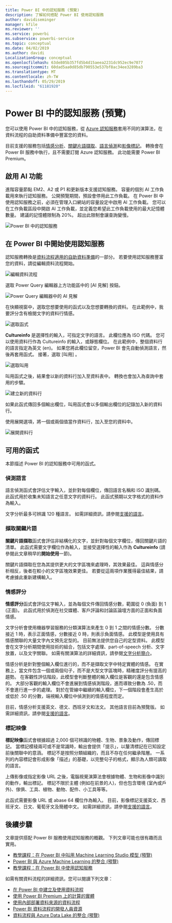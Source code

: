 ```yaml
---
title: Power BI 中的認知服務 (預覽)
description: 了解如何搭配 Power BI 使用認知服務
author: davidiseminger
manager: kfile
ms.reviewer: ''
ms.service: powerbi
ms.subservice: powerbi-service
ms.topic: conceptual
ms.date: 04/02/2019
ms.author: davidi
LocalizationGroup: conceptual
ms.openlocfilehash: 63de805b357fd5b4d15aeea2231dc952ec9e7077
ms.sourcegitcommit: 60dad5aa0d85db790553e537bf8ac34ee3289ba3
ms.translationtype: MT
ms.contentlocale: zh-TW
ms.lasthandoff: 05/29/2019
ms.locfileid: "61181920"
---
```

# <a name="cognitive-services-in-power-bi-preview"></a>Power BI 中的認知服務 (預覽)

您可以使用 Power BI 中的認知服務，從 [Azure 認知服務](https://azure.microsoft.com/services/cognitive-services/)套用不同的演算法，在資料流程的自助資料準備中豐富您的資料。

目前支援的服務包括[情感分析](https://docs.microsoft.com/azure/cognitive-services/text-analytics/how-tos/text-analytics-how-to-sentiment-analysis)、[關鍵片語擷取](https://docs.microsoft.com/azure/cognitive-services/text-analytics/how-tos/text-analytics-how-to-keyword-extraction)、[語言偵測](https://docs.microsoft.com/azure/cognitive-services/text-analytics/how-tos/text-analytics-how-to-language-detection)和[影像標記](https://docs.microsoft.com/azure/cognitive-services/computer-vision/concept-tagging-images)。 轉換會在 Power BI 服務中執行，且不需要訂閱 Azure 認知服務。 此功能需要 Power BI Premium。

## <a name="enabling-ai-features"></a>**啟用 AI 功能**

進階容量節點 EM2、A2 或 P1 和更新版本支援認知服務。 容量的個別 AI 工作負載用來執行認知服務。 公開預覽期間，預設會停用此工作負載。 在 Power BI 中使用認知服務之前，必須在管理入口網站的容量設定中啟用 AI 工作負載。 您可以在工作負載區段中開啟 AI 工作負載，並定義您希望此工作負載使用的最大記憶體數量。 建議的記憶體限制為 20%。 超出此限制會讓查詢變慢。

![Power BI 中的認知服務](media/service-cognitive-services/cognitive-services_01.png)

## <a name="getting-started-with-cognitive-services-in-power-bi"></a>**在 Power BI 中開始使用認知服務**

認知服務轉換是[資料流程適用的自助資料準備](https://powerbi.microsoft.com/blog/introducing-power-bi-data-prep-wtih-dataflows/)的一部分。 若要使用認知服務豐富您的資料，請從編輯資料流程開始。

![編輯資料流程](media/service-cognitive-services/cognitive-services_02.png)

選取 Power Query 編輯器上方功能區中的 [AI 見解]  按鈕。

![Power Query 編輯器中的 AI 見解](media/service-cognitive-services/cognitive-services_03.png)

在快顯視窗中，選取您想要使用的函式以及您想要轉換的資料。 在此範例中，我要評分含有檢閱文字的資料行情感。

![選取函式](media/service-cognitive-services/cognitive-services_04.png)

**Cultureinfo** 是選擇性的輸入，可指定文字的語言。 此欄位應為 ISO 代碼。 您可以使用資料行作為 Cultureinfo 的輸入，或靜態欄位。 在此範例中，整個資料行的語言指定為英文 (en)。 如果您將此欄位留空，Power BI 會先自動偵測語言，然後再套用函式。 接著，選取 [叫用]  。

![選取叫用](media/service-cognitive-services/cognitive-services_05.png)

叫用函式之後，結果會以新的資料行加入至資料表中。 轉換也會加入為查詢中套用的步驟。

![建立新的資料行](media/service-cognitive-services/cognitive-services_06.png)

如果此函式傳回多個輸出欄位，叫用函式會以多個輸出欄位的記錄加入新的資料行。

使用展開選項，將一個或兩個值當作資料行，加入至您的資料中。

![展開資料行](media/service-cognitive-services/cognitive-services_07.png)

## <a name="available-functions"></a>**可用的函式**

本節描述 Power BI 的認知服務中可用的函式。

### <a name="detect-language"></a>**偵測語言**

語言偵測函式會評估文字輸入，並針對每個欄位，傳回語言名稱和 ISO 識別碼。 此函式用於收集未知語言之任意文字的資料行。 此函式預期以文字格式的資料作為輸入。

文字分析最多可辨識 120 種語言。 如需詳細資訊，請參閱[支援的語言](https://docs.microsoft.com/azure/cognitive-services/text-analytics/text-analytics-supported-languages)。

### <a name="extract-key-phrases"></a>**擷取關鍵片語**

**關鍵片語擷取**函式會評估非結構化的文字，並針對每個文字欄位，傳回關鍵片語的清單。 此函式需要文字欄位作為輸入，並接受選擇性的輸入作為 **Cultureinfo** (請參閱此文章稍早的**開始使用**一節)。

關鍵片語擷取在您為其提供更大的文字區塊來處理時，其效果最佳。 這與情感分析相反，後者在較小的文字區塊效果更佳。 若要從這兩項作業獲得最佳結果，請考慮據此重新建構輸入。

### <a name="score-sentiment"></a>**情感評分**

**情感評分**函式會評估文字輸入，並為每個文件傳回情感分數，範圍從 0 (負面) 到 1 (正面)。 此函式用於偵測在社交媒體、客戶評論和討論區論壇方面的正面和負面情感。

文字分析會使用機器學習服務的分類演算法來產生 0 到 1 之間的情感分數。 分數接近 1 時，表示正面情感，分數接近 0 時，則表示負面情感。 此模型是使用具有情感關聯的大量文字內文預先定型的。 目前無法提供您自己的定型資料。 此模型會在文字分析期間使用技術的組合，包括文字處理、part-of-speech 分析、文字放置，以及文字關聯。 如需有關演算法的詳細資訊，請參閱[文字分析簡介](https://blogs.technet.microsoft.com/machinelearning/2015/04/08/introducing-text-analytics-in-the-azure-ml-marketplace/)。

情感分析是針對整個輸入欄位進行的，而不是擷取文字中特定實體的情感。 在實務上，當文件包含一個或兩個句子，而不是大型文字區塊時，精確度評分有提高的趨勢。 在客觀性評估階段，此模型會判斷整體的輸入欄位是客觀的還是包含情感的。 大部分客觀的輸入欄位不會進展到情感偵測階段，進而導致分數為 .50，而不會進行進一步的處理。 對於在管線中繼續的輸入欄位，下一個階段會產生高於或低於 .50 的分數，端視輸入欄位中偵測到的情感程度而定。

目前，情感分析支援英文、德文、西班牙文和法文。 其他語言目前為預覽版。 如需詳細資訊，請參閱[支援的語言](https://docs.microsoft.com/azure/cognitive-services/text-analytics/text-analytics-supported-languages)。

### <a name="tag-images"></a>**標記映像**

**標記映像**函式會根據超過 2,000 個可辨識的物體、生物、景象及動作，傳回標記。 當標記模稜兩可或不是常識時，輸出會提供「提示」，以釐清標記在已知設定前後關聯中的意涵。 標記不是按照分類組織的，而且不存在任何繼承階層。 一系列的內容標記會形成影像「描述」的基礎，以完整句子的格式，顯示為人類可讀取的語言。

上傳影像或指定影像 URL 之後，電腦視覺演算法會根據物體、生物和影像中識別的動作，輸出標記。 標記不限於主體 (例如在前景的人)，但也包含環境 (室內或戶外)、傢俱、工具、植物、動物、配件、小工具等等。

此函式需要影像 URL 或 abase 64 欄位作為輸入。 目前，影像標記支援英文、西班牙文、日文、葡萄牙文及簡體中文。 如需詳細資訊，請參閱[支援的語言](https://docs.microsoft.com/rest/api/cognitiveservices/computervision/tagimage/tagimage#uri-parameters)。

## <a name="next-steps"></a>後續步驟

文章提供搭配 Power BI 服務使用認知服務的概觀。 下列文章可能也很有趣而且實用。 

* [教學課程：在 Power BI 中叫用 Machine Learning Studio 模型 (預覽)](service-tutorial-invoke-machine-learning-model.md)
* [Power BI 與 Azure Machine Learning 的整合 (預覽)](service-machine-learning-integration.md)
* [教學課程：在 Power BI 中使用認知服務](service-tutorial-use-cognitive-services.md)


如需有關資料流程的詳細資訊，您可以閱讀下列文章：
* [在 Power BI 中建立及使用資料流程](service-dataflows-create-use.md)
* [使用 Power BI Premium 上的計算的實體](service-dataflows-computed-entities-premium.md)
* [使用內部部署資料來源的資料流程](service-dataflows-on-premises-gateways.md)
* [Power BI 資料流程的開發人員資源](service-dataflows-developer-resources.md)
* [資料流程與 Azure Data Lake 的整合 (預覽)](service-dataflows-azure-data-lake-integration.md)